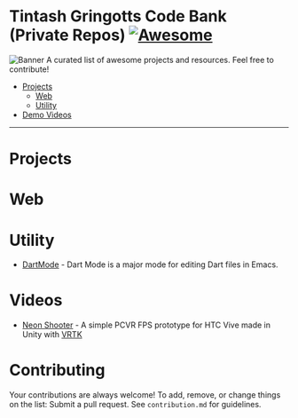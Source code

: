 # Tintash Gringotts Code Bank (Private Repos) [![Awesome](https://cdn.rawgit.com/sindresorhus/awesome/d7305f38d29fed78fa85652e3a63e154dd8e8829/media/badge.svg)](https://github.com/sindresorhus/awesome)


![Banner](https://raw.githubusercontent.com/tintash/gringotts/master/banner.png)
A curated list of awesome projects and resources. Feel free to contribute!


- [Projects](#open-source-projects)
    - [Web](#web)
    - [Utility](#utility)
- [Demo Videos](#videos)


- - -

# Projects 
    
# Web

# Utility

* [DartMode](https://github.com/fntintash/dart-modeh) - Dart Mode is a major mode for editing Dart files in Emacs.


# Videos

* [Neon Shooter](https://youtu.be/YgHoW5qLfSA) - A simple PCVR FPS prototype for HTC Vive made in Unity with [VRTK](https://github.com/thestonefox/VRTK)



# Contributing

Your contributions are always welcome! To add, remove, or change things on the list: Submit a pull request. See `contribution.md` for guidelines.

